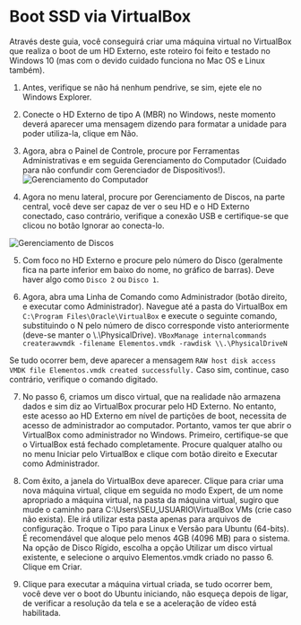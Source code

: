 # Boot SSD via VirtualBox

Através deste guia, você conseguirá criar uma máquina virtual no VirtualBox que realiza o boot de um HD Externo, este roteiro foi feito e testado no Windows 10 (mas com o devido cuidado funciona no Mac OS e Linux também).

1. Antes, verifique se não há nenhum pendrive, se sim, ejete ele no Windows Explorer.

2. Conecte o HD Externo de tipo A (MBR) no Windows, neste momento deverá aparecer uma mensagem dizendo para formatar a unidade para poder utiliza-la, clique em Não.

3. Agora, abra o Painel de Controle, procure por Ferramentas Administrativas e em seguida Gerenciamento do Computador (Cuidado para não confundir com Gerenciador de Dispositivos!).
![Gerenciamento do Computador](../figs/VM/win_vm_1.png)

4. Agora no menu lateral, procure por Gerenciamento de Discos, na parte central, você deve ser capaz de ver o seu HD e o HD Externo conectado, caso contrário, verifique a conexão USB e certifique-se que clicou no botão Ignorar ao conecta-lo.

![Gerenciamento de Discos](../figs/VM/win_vm_2.png)

5. Com foco no HD Externo e procure pelo número do Disco (geralmente fica na parte inferior em baixo do nome, no gráfico de barras). Deve haver algo como `Disco 2` ou `Disco 1`. 

6. Agora, abra uma Linha de Comando como Administrador (botão direito, e executar como Administrador). Navegue até a pasta do VirtualBox em `C:\Program Files\Oracle\VirtualBox` e execute o seguinte comando, substituindo o N pelo número de disco corresponde visto anteriormente (deve-se manter o \\.\PhysicalDrive).
`VBoxManage internalcommands createrawvmdk -filename Elementos.vmdk -rawdisk \\.\PhysicalDriveN`

Se tudo ocorrer bem, deve aparecer a mensagem `RAW host disk access VMDK file Elementos.vmdk created successfully.` Caso sim, continue, caso contrário, verifique o comando digitado.

7. No passo 6, criamos um disco virtual, que na realidade não armazena dados e sim diz ao VirtualBox procurar pelo HD Externo. No entanto, este acesso ao HD Externo em nível de partições de boot, necessita de acesso de administrador ao computador. Portanto, vamos ter que abrir o VirtualBox como administrador no Windows. Primeiro, certifique-se que o VirtualBox está fechado completamente. Procure qualquer atalho ou no menu Iniciar pelo VirtualBox e clique com botão direito e Executar como Administrador.

8. Com êxito, a janela do VirtualBox deve aparecer. Clique para criar uma nova máquina virtual, clique em seguida no modo Expert, de um nome apropriado a máquina virtual, na pasta da máquina virtual, sugiro que mude o caminho para C:\Users\SEU_USUARIO\VirtualBox VMs (crie caso não exista). Ele irá utilizar esta pasta apenas para arquivos de configuração. Troque o Tipo para Linux e Versão para Ubuntu (64-bits). É recomendável que aloque pelo menos 4GB (4096 MB) para o sistema. Na opção de Disco Rígido, escolha a opção Utilizar um disco virtual existente, e selecione o arquivo Elementos.vmdk criado no passo 6. Clique em Criar.

9. Clique para executar a máquina virtual criada, se tudo ocorrer bem, você deve ver o boot do Ubuntu iniciando, não esqueça depois de ligar, de verificar a resolução da tela e se a aceleração de vídeo está habilitada.
